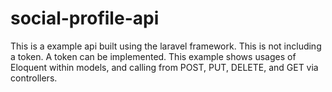 # social-profile-api
This is a example api built using the laravel framework.
This is not including a token. A token can be implemented. 
This example shows usages of Eloquent within models, and calling from POST, PUT, DELETE, and GET via controllers.
